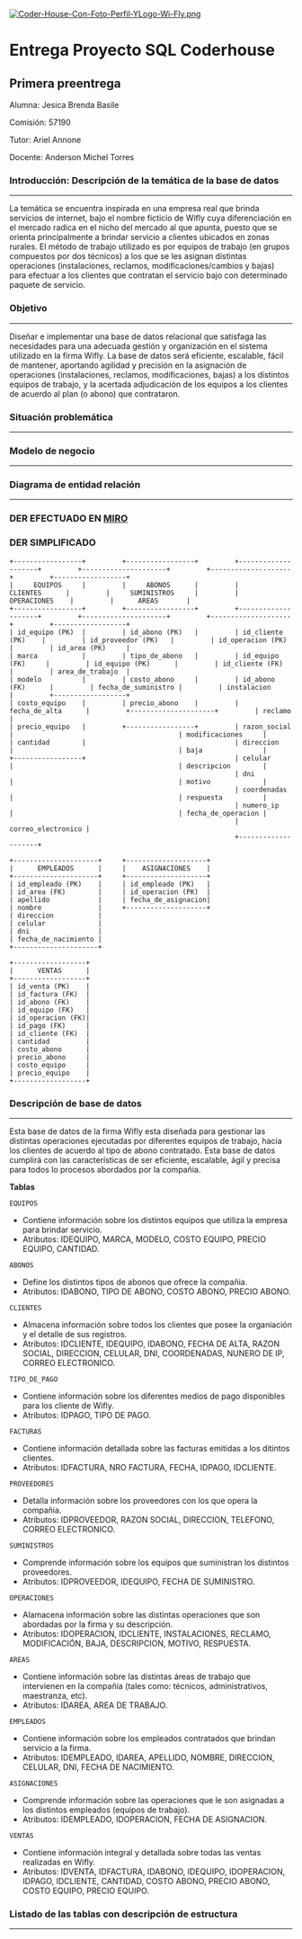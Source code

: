 [![Coder-House-Con-Foto-Perfil-YLogo-Wi-Fly.png](https://i.postimg.cc/SRzGSvNx/Coder-House-Con-Foto-Perfil-YLogo-Wi-Fly.png)](https://postimg.cc/BP4FNNKr)

# Entrega Proyecto SQL Coderhouse

## Primera preentrega

Alumna: Jesica Brenda Basile

Comisión: 57190

Tutor: Ariel Annone

Docente: Anderson Michel Torres

### Introducción: Descripción de la temática de la base de datos
___
La temática se encuentra inspirada en una empresa real que brinda servicios de internet, bajo el nombre ficticio de Wifly cuya diferenciación en el mercado radica en el nicho del mercado al que apunta, puesto que se orienta principalmente a brindar servicio a clientes ubicados en zonas rurales. 
El método de trabajo utilizado es por equipos de trabajo (en grupos compuestos por dos técnicos) a los que se les asignan distintas operaciones (instalaciones, reclamos, modificaciones/cambios y bajas) para efectuar a los clientes que contratan el servicio bajo con determinado paquete de servicio.

### Objetivo
___
Diseñar e implementar una base de datos relacional que satisfaga las necesidades para una adecuada gestión y organización en el sistema utilizado en la firma Wifly. La base de datos será eficiente, escalable, fácil de mantener, aportando agilidad y precisión en la asignación de operaciones (instalaciones, reclamos, modificaciones, bajas) a los distintos equipos de trabajo, y la acertada adjudicación de los equipos a los clientes de acuerdo al plan (o abono) que contrataron.

### Situación problemática
___
### Modelo de negocio
___
### Diagrama de entidad relación
___
### DER EFECTUADO EN [MIRO](https://miro.com/welcomeonboard/NW1tS2xNVTZzR0pNU2I1MWl1cUJ5Ymw2OVZHVmxONWVFaXRkWFM1clJuRFZFclhjZWVaSllJalR2WEJGOW0xZXwzNDU4NzY0NTU4MTkyNjc2ODAwfDI=?share_link_id=663161836839)

### DER SIMPLIFICADO
```
+-----------------+         +-----------------+         +--------------------+         +---------------------+         +--------------------+         +------------------+       
|     EQUIPOS     |         |     ABONOS      |         |      CLIENTES      |         |     SUMINISTROS     |         |     OPERACIONES    |         |      AREAS       |
+-----------------+         +-----------------+         +--------------------+         +---------------------+         +--------------------+         +------------------+
| id_equipo (PK)  |         | id_abono (PK)   |         | id_cliente (PK)    |         | id_proveedor (PK)   |         | id_operacion (PK)  |         | id_area (PK)     |
| marca           |         | tipo_de_abono   |         | id_equipo (FK)     |         | id_equipo (PK)      |         | id_cliente (FK)    |         | area_de_trabajo  |
| modelo          |         | costo_abono     |         | id_abono (FK)      |         | fecha_de_suministro |         | instalacion        |         +------------------+
| costo_equipo    |         | precio_abono    |         | fecha_de_alta      |         +---------------------+         | reclamo            |
| precio_equipo   |         +-----------------+         | razon_social       |                                         | modificaciones     |
| cantidad        |                                     | direccion          |                                         | baja               |
+-----------------+                                     | celular            |                                         | descripcion        |
                                                        | dni                |                                         | motivo             |
                                                        | coordenadas        |                                         | respuesta          |
                                                        | numero_ip          |                                         | fecha_de_operacion |
                                                        | correo_electronico |
                                                        +--------------------+

+---------------------+     +--------------------+
|      EMPLEADOS      |     |    ASIGNACIONES    |
+---------------------+     +--------------------+
| id_empleado (PK)    |     | id_empleado (PK)   |
| id_area (FK)        |     | id_operacion (PK)  |
| apellido            |     | fecha_de_asignacion|
| nombre              |     +--------------------+
| direccion           |
| celular             |
| dni                 |
| fecha_de_nacimiento |
+---------------------+

+------------------+
|      VENTAS      |
+------------------+
| id_venta (PK)    |
| id_factura (FK)  |
| id_abono (FK)    |
| id_equipo (FK)   |
| id_operacion (FK)|
| id_pago (FK)     |
| id_cliente (FK)  |
| cantidad         |
| costo_abono      |
| precio_abono     |
| costo_equipo     |
| precio_equipo    |
+------------------+

```
### Descripción de base de datos
___
Esta base de datos de la firma Wifly esta diseñada para gestionar las distintas operaciones ejecutadas por diferentes equipos de trabajo, hacia los clientes de acuerdo al tipo de abono contratado. Esta base de datos cumplirá con las características de ser eficiente, escalable, ágil y precisa para todos lo procesos abordados por la compañia.

**Tablas**

`EQUIPOS`  
+ Contiene información sobre los distintos equipos que utiliza la empresa para brindar servicio.  
+ Atributos: IDEQUIPO, MARCA, MODELO, COSTO EQUIPO, PRECIO EQUIPO, CANTIDAD.

`ABONOS`
+ Define los distintos tipos de abonos que ofrece la compañia.  
+ Atributos: IDABONO, TIPO DE ABONO, COSTO ABONO, PRECIO ABONO.

`CLIENTES`
+ Almacena información sobre todos los clientes que posee la organiación y el detalle de sus registros.
+ Atributos: IDCLIENTE, IDEQUIPO, IDABONO, FECHA DE ALTA, RAZON SOCIAL, DIRECCION, CELULAR, DNI, COORDENADAS, NUNERO DE IP, CORREO ELECTRONICO.

`TIPO_DE_PAGO`
+ Contiene información sobre los diferentes medios de pago disponibles para los cliente de Wifly.
+ Atributos: IDPAGO, TIPO DE PAGO.  

`FACTURAS`
+ Contiene información detallada sobre las facturas emitidas a los ditintos clientes.
+ Atributos: IDFACTURA, NRO FACTURA, FECHA, IDPAGO, IDCLIENTE.  

`PROVEEDORES`
+ Detalla información sobre los proveedores con los que opera la compañia.
+ Atributos: IDPROVEEDOR, RAZON SOCIAL, DIRECCION, TELEFONO, CORREO ELECTRONICO.  

`SUMINISTROS`
+ Comprende información sobre los equipos que suministran los distintos proveedores.
+ Atributos: IDPROVEEDOR, IDEQUIPO, FECHA DE SUMINISTRO.  

`OPERACIONES`
+ Alamacena información sobre las distintas operaciones que son abordadas por la firma y su descripción.
+ Atributos: IDOPERACION, IDCLIENTE, INSTALACIONES, RECLAMO, MODIFICACIÓN, BAJA, DESCRIPCION, MOTIVO, RESPUESTA.  

`AREAS`
+ Contiene información sobre las distintas áreas de trabajo que intervienen en la compañia (tales como: técnicos, administrativos, maestranza, etc).  
+ Atributos: IDAREA, AREA DE TRABAJO.  

`EMPLEADOS`
+ Contiene información sobre los empleados contratados que brindan servicio a la firma.
+ Atributos: IDEMPLEADO, IDAREA, APELLIDO, NOMBRE, DIRECCION, CELULAR, DNI, FECHA DE NACIMIENTO.  

`ASIGNACIONES`
+ Comprende información sobre las operaciones que le son asignadas a los distintos empleados (equipos de trabajo).
+ Atributos: IDEMPLEADO, IDOPERACION, FECHA DE ASIGNACION.  

`VENTAS`
+ Contiene información integral y detallada sobre todas las ventas realizadas en Wifly.
+ Atributos: IDVENTA, IDFACTURA, IDABONO, IDEQUIPO, IDOPERACION, IDPAGO, IDCLIENTE, CANTIDAD, COSTO ABONO, PRECIO ABONO, COSTO EQUIPO, PRECIO EQUIPO.

### Listado de las tablas con descripción de estructura
___


